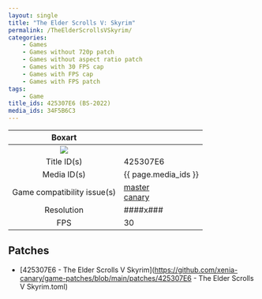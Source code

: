```yaml
---
layout: single
title: "The Elder Scrolls V: Skyrim"
permalink: /TheElderScrollsVSkyrim/
categories:
    - Games
    - Games without 720p patch
    - Games without aspect ratio patch
    - Games with 30 FPS cap
    - Games with FPS cap
    - Games with FPS patch
tags:
    - Game
title_ids: 425307E6 (BS-2022)
media_ids: 34F5B6C3
---
```


| Boxart                      |                                                                            |
| :----:                      | :-                                                                         |
| ![](https://download-ssl.xbox.com/content/images/66acd000-77fe-1000-9115-d802425307e6/1033/boxartlg.jpg) |
| Title ID(s)                 | 425307E6                                                                   |
| Media ID(s)                 | {{ page.media_ids }}                                                        |
| Game compatibility issue(s) | [master](https://github.com/xenia-project/game-compatibility/issues/)<br>[canary](https://github.com/xenia-canary/game-compatibility/issues/) |
| Resolution                  | ####x###                                                                   |
| FPS                         | 30                                                                         |

## Patches
* [425307E6 - The Elder Scrolls V Skyrim](https://github.com/xenia-canary/game-patches/blob/main/patches/425307E6 - The Elder Scrolls V Skyrim.toml)

<!--This page was generated by a script. You can remove this comment once the page is verified to be free of mistakes.-->
